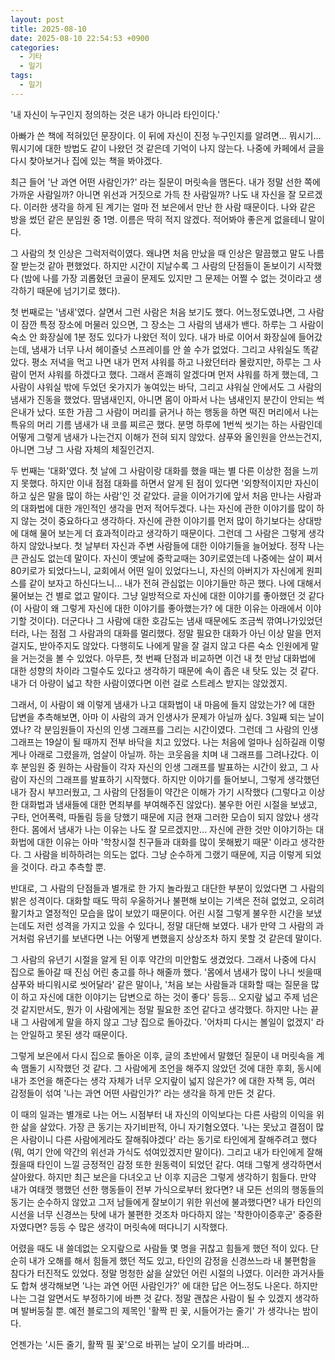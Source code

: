 ```yaml
---
layout: post
title: 2025-08-10
date: 2025-08-10 22:54:53 +0900
categories:
  - 기타
  - 일기
tags:
  - 일기
---
```

'내 자신이 누구인지 정의하는 것은 내가 아니라 타인이다.' 

아빠가 쓴 책에 적혀있던 문장이다. 이 뒤에 자신이 진정 누구인지를 알려면... 뭐시기...뭐시기에 대한 방법도 같이 나왔던 것 같은데 기억이 나지 않는다. 나중에 카페에서 글을 다시 찾아보거나 집에 있는 책을 봐야겠다.

최근 들어 '난 과연 어떤 사람인가?' 라는 질문이 머릿속을 맴돈다. 내가 정말 선한 쪽에 가까운 사람일까? 아니면 위선과 거짓으로 가득 찬 사람일까? 나도 내 자신을 잘 모르겠다. 이러한 생각을 하게 된 계기는 얼마 전 보은에서 만난 한 사람 때문이다. 나와 같은 방을 썼던 같은 분임원 중 1명. 이름은 딱히 적지 않겠다. 적어봐야 좋은게 없을테니 말이다. 

그 사람의 첫 인상은 그럭저럭이였다. 왜냐면 처음 만났을 때 인상은 말끔했고 말도 나름 잘 받는것 같아 편했었다. 하지만 시간이 지날수록 그 사람의 단점들이 돋보이기 시작했다 (밤에 나를 가장 괴롭혔던 코골이 문제도 있지만 그 문제는 어쩔 수 없는 것이라고 생각하기 때문에 넘기기로 했다).

첫 번째로는 '냄새'였다. 살면서 그런 사람은 처음 보기도 했다. 어느정도였냐면, 그 사람이 잠깐 특정 장소에 머물러 있으면, 그 장소는 그 사람의 냄새가 밴다. 하루는 그 사람이 숙소 안 화장실에 1분 정도 있다가 나왔던 적이 있다. 내가 바로 이어서 화장실에 들어갔는데, 냄새가 너무 나서 헤이즐넛 스프레이를 안 쓸 수가 없었다. 그리고 샤워실도 똑같았다. 평소 저녁을 먹고 나면 내가 먼저 샤워를 하고 나왔던터라 몰랐지만, 하루는 그 사람이 먼저 샤워를 하겠다고 했다. 그래서 흔쾌히 알겠다며 먼저 샤워를 하게 했는데, 그 사람이 샤워실 밖에 두었던 옷가지가 놓여있는 바닥, 그리고 샤워실 안에서도 그 사람의 냄새가 진동을 했었다. 땀냄새인지, 아니면 몸이 아파서 나는 냄새인지 분간이 안되는 썩은내가 났다. 또한 가끔 그 사람이 머리를 긁거나 하는 행동을 하면 떡진 머리에서 나는 특유의 머리 기름 냄새가 내 코를 찌르곤 했다. 분명 하루에 1번씩 씻기는 하는 사람인데 어떻게 그렇게 냄새가 나는건지 이해가 전혀 되지 않았다. 샴푸와 올인원을 안쓰는건지, 아니면 그냥 그 사람 자체의 체질인건지.

두 번째는 '대화'였다. 첫 날에 그 사람이랑 대화를 했을 때는 별 다른 이상한 점을 느끼지 못했다. 하지만 이내 점점 대화를 하면서 알게 된 점이 있다면 '외향적이지만 자신이 하고 싶은 말을 많이 하는 사람'인 것 같았다. 글을 이어가기에 앞서 처음 만나는 사람과의 대화법에 대한 개인적인 생각을 먼저 적어두겠다. 나는 자신에 관한 이야기를 많이 하지 않는 것이 중요하다고 생각하다. 자신에 관한 이야기를 먼저 많이 하기보다는 상대방에 대해 물어 보는게 더 효과적이라고 생각하기 때문이다. 그런데 그 사람은 그렇게 생각하지 않았나보다. 첫 날부터 자신과 주변 사람들에 대한 이야기들을 늘어놨다. 정작 나는 큰 관심도 없는데 말이다. 자신이 옛날에 중학교때는 30키로였는데 나중에는 살이 쪄서 80키로가 되었다느니, 교회에서 어떤 일이 있었다느니, 자신의 아버지가 자신에게 원피스를 같이 보자고 하신다느니... 내가 전혀 관심없는 이야기들만 하곤 했다. 나에 대해서 물어보는 건 별로 없고 말이다. 그냥 일방적으로 자신에 대한 이야기를 좋아했던 것 같다 (이 사람이 왜 그렇게 자신에 대한 이야기를 좋아했는가? 에 대한 이유는 아래에서 이야기할 것이다). 더군다나 그 사람에 대한 호감도는 냄새 때문에도 조금씩 깎여나가있었던터라, 나는 점점 그 사람과의 대화를 멀리했다. 정말 필요한 대화가 아닌 이상 말을 먼저 걸지도, 받아주지도 않았다. 다행히도 나에게 말을 잘 걸지 않고 다른 숙소 인원에게 말을 거는것을 볼 수 있었다. 아무튼, 첫 번째 단점과 비교하면 이건 내 첫 만남 대화법에 대한 성향의 차이라 그럴수도 있다고 생각하기 때문에 속이 좁은 내 탓도 있는 것 같다. 내가 더 아량이 넓고 착한 사람이였다면 이런 걸로 스트레스 받지는 않았겠지.

그래서, 이 사람이 왜 이렇게 냄새가 나고 대화법이 내 마음에 들지 않았는가? 에 대한 답변을 추측해보면, 아마 이 사람의 과거 인생사가 문제가 아닐까 싶다. 3일째 되는 날이였나? 각 분임원들이 자신의 인생 그래프를 그리는 시간이였다. 그런데 그 사람의 인생 그래프는 19살이 될 때까지 전부 바닥을 치고 있었다. 나는 처음에 얼마나 심하길래 이렇게나 아래로 그렸을까, 엄살이 아닐까. 하는 코웃음을 치며 내 그래프를 그려나갔다. 이후 분임원 중 원하는 사람들이 각자 자신의 인생 그래프를 발표하는 시간이 왔고, 그 사람이 자신의 그래프를 발표하기 시작했다. 하지만 이야기를 들어보니, 그렇게 생각했던 내가 잠시 부끄러웠고, 그 사람의 단점들이 약간은 이해가 가기 시작했다 (그렇다고 이상한 대화법과 냄새들에 대한 면죄부를 부여해주진 않았다). 불우한 어린 시절을 보냈고, 구타, 언어폭력, 따돌림 등을 당했기 때문에 지금 현재 그러한 모습이 되지 않았나 생각한다. 몸에서 냄새가 나는 이유는 나도 잘 모르겠지만... 자신에 관한 것만 이야기하는 대화법에 대한 이유는 아마 '학창시절 친구들과 대화를 많이 못해봤기 때문' 이라고 생각한다. 그 사람을 비하하려는 의도는 없다. 그냥 순수하게 그랬기 때문에, 지금 이렇게 되었을 것이다. 라고 추측할 뿐.

반대로, 그 사람의 단점들과 별개로 한 가지 놀라웠고 대단한 부분이 있었다면 그 사람의 밝은 성격이다. 대화할 때도 딱히 우울하거나 불편해 보이는 기색은 전혀 없었고, 오히려 활기차고 열정적인 모습을 많이 보았기 때문이다. 어린 시절 그렇게 불우한 시간을 보냈는데도 저런 성격을 가지고 있을 수 있다니, 정말 대단해 보였다. 내가 만약 그 사람의 과거처럼 유년기를 보낸다면 나는 어떻게 변했을지 상상조차 하지 못할 것 같은데 말이다. 

그 사람의 유년기 시절을 알게 된 이후 약간의 미안함도 생겼었다. 그래서 나중에 다시 집으로 돌아갈 때 진심 어린 충고를 하나 해줄까 했다. '몸에서 냄새가 많이 나니 씻을때 샴푸와 바디워시로 씻어달라' 같은 말이나, '처음 보는 사람들과 대화할 때는 질문을 많이 하고 자신에 대한 이야기는 답변으로 하는 것이 좋다' 등등... 오지랖 넓고 주제 넘은 것 같지만서도, 뭔가 이 사람에게는 정말 필요한 조언 같다고 생각했다. 하지만 나는 끝내 그 사람에게 말을 하지 않고 그냥 집으로 돌아갔다. '어차피 다시는 볼일이 없겠지' 라는 안일하고 못된 생각 때문이다. 

그렇게 보은에서 다시 집으로 돌아온 이후, 글의 초반에서 말했던 질문이 내 머릿속을 계속 맴돌기 시작했던 것 같다. 그 사람에게 조언을 해주지 않았던 것에 대한 후회, 동시에 내가 조언을 해준다는 생각 자체가 너무 오지랖이 넓지 않은가? 에 대한 자책 등, 여러 감정들이 섞여 '나는 과연 어떤 사람인가?' 라는 생각을 하게 만든 것 같다. 

이 때의 일과는 별개로 나는 어느 시점부터 내 자신의 이익보다는 다른 사람의 이익을 위한 삶을 살았다. 가장 큰 동기는 자기비판적, 아니 자기혐오였다. '나는 못났고 결점이 많은 사람이니 다른 사람에게라도 잘해줘야겠다' 라는 동기로 타인에게 잘해주려고 했다 (뭐, 여기 안에 약간의 위선과 가식도 섞여있겠지만 말이다). 그리고 내가 타인에게 잘해줬을때 타인이 느낄 긍정적인 감정 또한 원동력이 되었던 같다. 여태 그렇게 생각하면서 살아왔다. 하지만 최근 보은을 다녀오고 난 이후 지금은 그렇게 생각하기 힘들다. 만약 내가 여태껏 행했던 선한 행동들이 전부 가식으로부터 왔다면? 내 모든 선의의 행동들의 동기는 순수하지 않았고 그저 남들에게 잘보이기 위한 위선에 불과했다면? 내가 타인의 시선을 너무 신경쓰는 탓에 내가 불편한 것조차 마다하지 않는 '착한아이증후군' 중증환자였다면? 등등 수 많은 생각이 머릿속에 떠다니기 시작했다. 

어렸을 때도 내 쓸데없는 오지랖으로 사람들 몇 명을 귀찮고 힘들게 했던 적이 있다. 단순히 내가 오해를 해서 힘들게 했던 적도 있고, 타인의 감정을 신경쓰느라 내 불편함을 참다가 터진적도 있었다. 정말 멍청한 삶을 살았던 어린 시절의 나였다. 이러한 과거사들도 합쳐 생각해보면 '나는 과연 어떤 사람인가?' 에 대한 답은 어느정도 나온다. 하지만 나는 그걸 알면서도 부정하기에 바쁜 것 같다. 정말 괜찮은 사람이 될 수 있겠지 생각하며 발버둥칠 뿐.  예전 블로그의 제목인 '활짝 핀 꽃, 시들어가는 줄기' 가 생각나는 밤이다. 

언젠가는 '시든 줄기, 활짝 필 꽃'으로 바뀌는 날이 오기를 바라며...